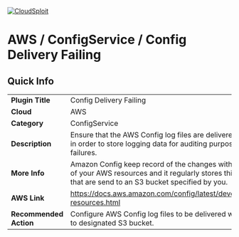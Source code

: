 [![CloudSploit](https://cloudsploit.com/img/logo-new-big-text-100.png "CloudSploit")](https://cloudsploit.com)

# AWS / ConfigService / Config Delivery Failing

## Quick Info

| | |
|-|-|
| **Plugin Title** | Config Delivery Failing |
| **Cloud** | AWS |
| **Category** | ConfigService |
| **Description** | Ensure that the AWS Config log files are delivered to the S3 bucket in order to store logging data for auditing purposes without any failures. |
| **More Info** | Amazon Config keep record of the changes within the configuration of your AWS resources and it regularly stores this data to log files that are send to an S3 bucket specified by you. |
| **AWS Link** | https://docs.aws.amazon.com/config/latest/developerguide/select-resources.html |
| **Recommended Action** | Configure AWS Config log files to be delivered without any failures to designated S3 bucket. |